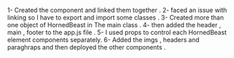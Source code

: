 1- Created the component and linked them together .
2- faced an issue with linking so I have to export and import some classes .
3- Created more than one object of HornedBeast in The main class .
4- then added the header , main , footer to the app.js file .
5- I used props to control each HornedBeast element components separately.
6- Added the imgs , headers and paraghraps and then deployed the other components .
